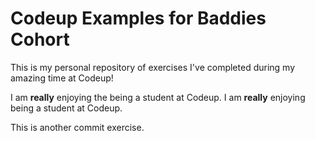 # Codeup Examples for Baddies Cohort

This is my personal repository of exercises I've completed during my amazing time at Codeup!

I am **really** enjoying the being a student at Codeup. 
I am **really** enjoying being a student at Codeup.

This is another commit exercise. 